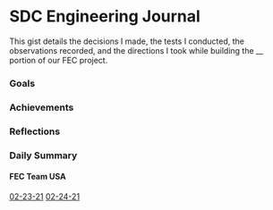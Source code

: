 # SDC Engineering Journal

This gist details the decisions I made, the tests I conducted, the observations recorded, and the directions I took while building the __ portion of our FEC project.

### Goals


### Achievements


### Reflections


### Daily Summary
#### FEC Team USA
[02-23-21](./Entries/02-23-21)
[02-24-21](./Entries/02-24-21)